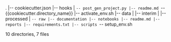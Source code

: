 .
|-- cookiecutter.json
|-- hooks
|   `-- post_gen_project.py
|-- readme.md
`-- {{cookiecutter.directory_name}}
    |-- activate_env.sh
    |-- data
    |   |-- interim
    |   |-- processed
    |   `-- raw
    |-- documentation
    |-- notebooks
    |-- readme.md
    |-- reports
    |-- requirements.txt
    |-- scripts
    `-- setup_env.sh

10 directories, 7 files
